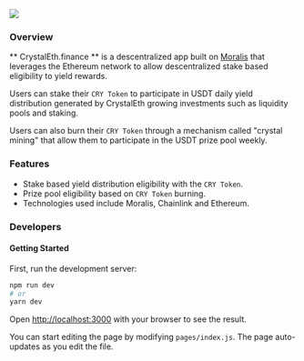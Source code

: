 ![](https://i.ibb.co/rcvGH7D/Logo-2.png)

### Overview
** CrystalEth.finance ** is a descentralized app built on [Moralis](https://moralis.io/) that leverages the Ethereum network to allow descentralized stake based eligibility to yield rewards.

Users can stake their `CRY Token` to participate in USDT daily yield distribution generated by CrystalEth growing investments such as liquidity pools and staking.

Users can also burn their `CRY Token` through a mechanism called "crystal mining" that allow them to participate in the USDT prize pool weekly.

### Features

- Stake based yield distribution eligibility with the `CRY Token`.
- Prize pool eligibility based on `CRY Token` burning.
- Technologies used include Moralis, Chainlink and Ethereum.

### Developers

#### Getting Started

First, run the development server:

```bash
npm run dev
# or
yarn dev
```

Open [http://localhost:3000](http://localhost:3000) with your browser to see the result.

You can start editing the page by modifying `pages/index.js`. The page auto-updates as you edit the file.
